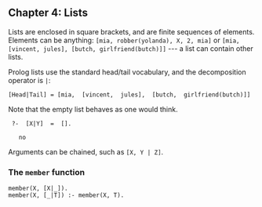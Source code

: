 ## Chapter 4: Lists

Lists are enclosed in square brackets, and are finite sequences of elements.
Elements can be anything: `[mia, robber(yolanda), X, 2, mia]` or `[mia,
[vincent, jules], [butch, girlfriend(butch)]]` --- a list can contain other
lists.

Prolog lists use the standard head/tail vocabulary, and the decomposition operator is `|`:

```
[Head|Tail] = [mia,  [vincent,  jules],  [butch,  girlfriend(butch)]]
```

Note that the empty list behaves as one would think.

```
 ?-  [X|Y]  =  [].
   
   no 
````

Arguments can be chained, such as `[X, Y | Z]`.

### The `member` function

```
member(X, [X|_]).
member(X, [_|T]) :- member(X, T).
```

